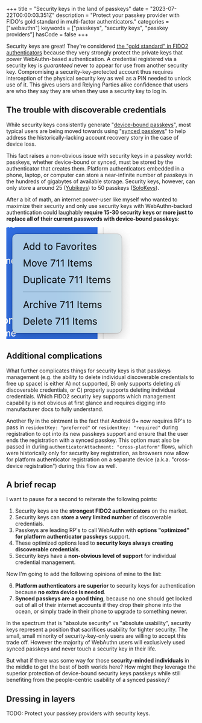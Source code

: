 +++
title = "Security keys in the land of passkeys"
date = "2023-07-22T00:00:03.351Z"
description = "Protect your passkey provider with FIDO's gold standard in multi-factor authenticators."
categories = ["webauthn"]
keywords = ["passkeys", "security keys", "passkey providers"]
hasCode = false
+++

Security keys are great! They're considered [the "gold standard" in FIDO2 authenticators](https://fidoalliance.org/fido-alliance-releases-guidelines-for-optimizing-user-experiences-with-fido-security-keys/) because they very strongly protect the private keys that power WebAuthn-based authentication. A credential registered via a security key is *guaranteed* never to appear for use from another security key. Compromising a security-key-protected account thus requires interception of the physical security key as well as a PIN needed to unlock use of it. This gives users and Relying Parties alike confidence that users are who they say they are when they use a security key to log in.

## The trouble with discoverable credentials

While security keys consistently generate "[device-bound passkeys](https://passkeys.dev/docs/reference/terms/#device-bound-passkey)", most typical users are being moved towards using "[synced passkeys](https://passkeys.dev/docs/reference/terms/#synced-passkey)" to help address the historically-lacking account recovery story in the case of device loss.

This fact raises a non-obvious issue with security keys in a passkey world: passkeys, whether device-bound or synced, must be stored by the authenticator that creates them. Platform authenticators embedded in a phone, laptop, or computer can store a near-infinite number of passkeys in the hundreds of gigabytes of available storage. Security keys, however, can only store a around 25 ([Yubikeys](https://support.yubico.com/hc/en-us/categories/360002541740-Devices)) to 50 passkeys ([SoloKeys](https://github.com/solokeys/solo1/issues/156#issuecomment-477645573)).

After a bit of math, an internet power-user like myself who wanted to maximize their security and only use security keys with WebAuthn-backed authentication could laughably **require 15-30 security keys or more just to replace all of their current passwords with device-bound passkeys**:

![A screenshot of the right-click menu in 1Password with all of my logins highlighted. It reveals I have accumulated over 700 username+password logins over the years](images/password_locker_login_count.png)

## Additional complications

What further complicates things for security keys is that passkeys management (e.g. the ability to delete individual discoverable credentials to free up space) is either A) not supported, B) only supports deleting *all* discoverable credentials, or C) properly supports deleting individual credentials. Which FIDO2 security key supports which management capability is not obvious at first glance and requires digging into manufacturer docs to fully understand.

Another fly in the ointment is the fact that Android 9+ now requires RP's to pass in `residentKey: "preferred"` or `residentKey: "required"` during registration to opt into its new passkeys support and ensure that the user ends the registration with a synced passkey. This option must also be passed in during `authenticatorAttachment: "cross-platform"` flows, which were historically only for security key registration, as browsers now allow for platform authenticator registration on a separate device (a.k.a. "cross-device registration") during this flow as well.

## A brief recap

I want to pause for a second to reiterate the following points:

1. Security keys are the **strongest FIDO2 authenticators** on the market.
2. Security keys can **store a very limited number** of discoverable credentials.
3. Passkeys are leading RP's to call WebAuthn with **options "optimized" for platform authenticator passkeys** support.
4. These optimized options lead to **security keys always creating discoverable credentials**.
5. Security keys have a **non-obvious level of support** for individual credential management.

Now I'm going to add the following opinions of mine to the list:

6. **Platform authenticators are superior** to security keys for authentication because **no extra device is needed**.
7. **Synced passkeys are a good thing**, because no one should get locked out of all of their internet accounts if they drop their phone into the ocean, or simply trade in their phone to upgrade to something newer.

In the spectrum that is "absolute security" vs "absolute usability", security keys represent a position that sacrifices usability for tighter security. The small, small minority of security-key-only users are willing to accept this trade off. However the majority of WebAuthn users will exclusively used synced passkeys and never touch a security key in their life.

But what if there was some way for those **security-minded individuals** in the middle to get the best of both worlds here? How might they leverage the superior protection of device-bound security keys passkeys while still benefiting from the people-centric usability of a synced passkey?

## Dressing in layers

TODO: Protect your passkey providers with security keys.

<!--
Use them to secure your passkey provider accounts! Then you can rest easy as you adopt passkeys with that protected passkey provider syncing all your other passkeys for the usability win.

That's my position and I'm sticking to it 🔐
 -->
